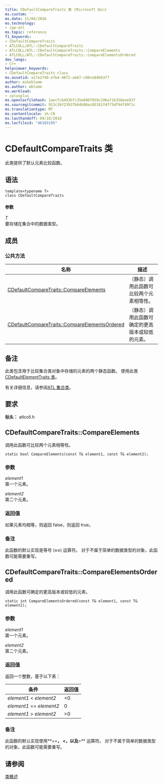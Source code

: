 ```yaml
---
title: CDefaultCompareTraits 类 |Microsoft Docs
ms.custom: ''
ms.date: 11/04/2016
ms.technology:
- cpp-atl
ms.topic: reference
f1_keywords:
- CDefaultCompareTraits
- ATLCOLL/ATL::CDefaultCompareTraits
- ATLCOLL/ATL::CDefaultCompareTraits::CompareElements
- ATLCOLL/ATL::CDefaultCompareTraits::CompareElementsOrdered
dev_langs:
- C++
helpviewer_keywords:
- CDefaultCompareTraits class
ms.assetid: a17e2740-e7b4-48f2-aeb7-c80ce84b63f7
author: mikeblome
ms.author: mblome
ms.workload:
- cplusplus
ms.openlocfilehash: 1aecfcb493bfc35e0d6f059c296af1b358eee93f
ms.sourcegitcommit: 913c3bf23937b64b90ac05181fdff3df947d9f1c
ms.translationtype: MT
ms.contentlocale: zh-CN
ms.lasthandoff: 09/18/2018
ms.locfileid: "46103195"
---
```

# <a name="cdefaultcomparetraits-class"></a>CDefaultCompareTraits 类

此类提供了默认元素比较函数。

## <a name="syntax"></a>语法

```
template<typename T>
class CDefaultCompareTraits
```

#### <a name="parameters"></a>参数

*T*<br/>
要存储在集合中的数据类型。

## <a name="members"></a>成员

### <a name="public-methods"></a>公共方法

|名称|描述|
|----------|-----------------|
|[CDefaultCompareTraits::CompareElements](#compareelements)|（静态）调用此函数可比较两个元素相等性。|
|[CDefaultCompareTraits::CompareElementsOrdered](#compareelementsordered)|（静态）调用此函数可确定的更高版本或较低的元素。|

## <a name="remarks"></a>备注

此类包含用于比较集合类对象中存储的元素的两个静态函数。 使用此类[CDefaultElementTraits 类](../../atl/reference/cdefaultelementtraits-class.md)。

有关详细信息，请参阅[ATL 集合类](../../atl/atl-collection-classes.md)。

## <a name="requirements"></a>要求

**标头：** atlcoll.h

##  <a name="compareelements"></a>  CDefaultCompareTraits::CompareElements

调用此函数可比较两个元素相等性。

```
static bool CompareElements(const T& element1, const T& element2);
```

### <a name="parameters"></a>参数

*element1*<br/>
第一个元素。

*element2*<br/>
第二个元素。

### <a name="return-value"></a>返回值

如果元素均相等，则返回 false，则返回 true。

### <a name="remarks"></a>备注

此函数的默认实现是等号 (**==**) 运算符。 对于不属于简单的数据类型的对象，此函数可能需要重写。

##  <a name="compareelementsordered"></a>  CDefaultCompareTraits::CompareElementsOrdered

调用此函数可确定的更高版本或较低的元素。

```
static int CompareElementsOrdered(const T& element1, const T& element2);
```

### <a name="parameters"></a>参数

*element1*<br/>
第一个元素。

*element2*<br/>
第二个元素。

### <a name="return-value"></a>返回值

返回一个整数，基于以下表：

|条件|返回值|
|---------------|------------------|
|*element1* < *element2*|<0|
|*element1* == *element2*|0|
|*element1* > *element2*|>0|

### <a name="remarks"></a>备注

此函数的默认实现使用**==**， **\<**，以及**>** 运算符。 对于不属于简单的数据类型的对象，此函数可能需要重写。

## <a name="see-also"></a>请参阅

[类概述](../../atl/atl-class-overview.md)
